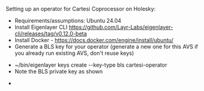 Setting up an operator for Cartesi Coprocessor on Holesky:
* Requirements/assumptions: Ubuntu 24.04
* Install Eigenlayer CLI https://github.com/Layr-Labs/eigenlayer-cli/releases/tag/v0.12.0-beta
* Install Docker - https://docs.docker.com/engine/install/ubuntu/
* Generate a BLS key for your operator (generate a new one for this AVS if you already run existing AVS, don't reuse keys)
- ~/bin/eigenlayer keys create --key-type bls cartesi-operator 
- Note the BLS private key as shown
* 

